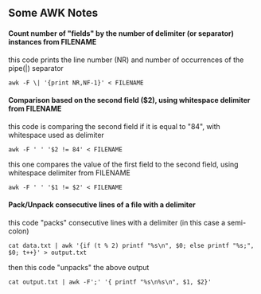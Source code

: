 ## Some AWK Notes


#### Count number of "fields" by the number of delimiter (or separator) instances from FILENAME
this code prints the line number (NR) and number of occurrences of the pipe(|) separator

`awk -F \| '{print NR,NF-1}' < FILENAME`


#### Comparison based on the second field ($2), using whitespace delimiter from FILENAME
this code is comparing the second field if it is equal to "84", with whitespace used as delimiter

`awk -F ' ' '$2 != 84' < FILENAME`

this one compares the value of the first field to the second field, using whitespace delimiter from FILENAME

`awk -F ' ' '$1 != $2' < FILENAME`


#### Pack/Unpack consecutive lines of a file with a delimiter
this code "packs" consecutive lines with a delimiter (in this case a semi-colon)

`cat data.txt | awk '{if (t % 2) printf "%s\n", $0; else printf "%s;", $0; t++}' > output.txt`

then this code "unpacks" the above output

`cat output.txt | awk -F';' '{ printf "%s\n%s\n", $1, $2}'`
